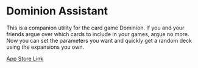 # Dominion Assistant

This is a companion utility for the card game Dominion. If you and your friends argue over which cards to include in your games, argue no more. Now you can set the parameters you want and quickly get a random deck using the expansions you own.

[App Store Link](https://apps.apple.com/us/app/dominion-assistant/id1458045869)
